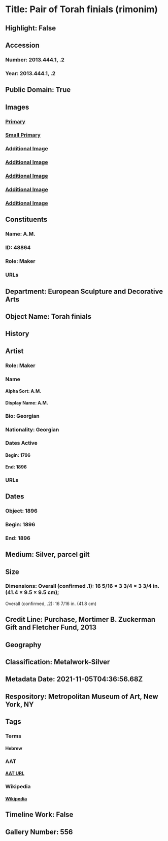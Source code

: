 # Title: Pair of Torah finials (rimonim)
## Highlight: False
## Accession
### Number: 2013.444.1, .2
### Year: 2013.444.1, .2
## Public Domain: True
## Images
### [Primary](https://images.metmuseum.org/CRDImages/es/original/DP-15408-001.jpg)
### [Small Primary](https://images.metmuseum.org/CRDImages/es/web-large/DP-15408-001.jpg)
### [Additional Image](https://images.metmuseum.org/CRDImages/es/original/DP340657.jpg)
### [Additional Image](https://images.metmuseum.org/CRDImages/es/original/DP340658.jpg)
### [Additional Image](https://images.metmuseum.org/CRDImages/es/original/DP-15408-002.jpg)
### [Additional Image](https://images.metmuseum.org/CRDImages/es/original/SF2013_444_1,2_marks1.jpg)
### [Additional Image](https://images.metmuseum.org/CRDImages/es/original/SF2013_444_1,2_marks2.jpg)
## Constituents
### Name: A.M.
### ID: 48864
### Role: Maker
### URLs
## Department: European Sculpture and Decorative Arts
## Object Name: Torah finials
## History
## Artist
### Role: Maker
### Name
#### Alpha Sort: A.M.
#### Display Name: A.M.
### Bio: Georgian
### Nationality: Georgian
### Dates Active
#### Begin: 1796
#### End: 1896
### URLs
## Dates
### Object: 1896
### Begin: 1896
### End: 1896
## Medium: Silver, parcel gilt
## Size
### Dimensions: Overall (confirmed .1): 16 5/16 × 3 3/4 × 3 3/4 in. (41.4 × 9.5 × 9.5 cm);
Overall (confirmed, .2): 16 7/16 in. (41.8 cm)
## Credit Line: Purchase, Mortimer B. Zuckerman Gift and Fletcher Fund, 2013
## Geography
## Classification: Metalwork-Silver
## Metadata Date: 2021-11-05T04:36:56.68Z
## Respository: Metropolitan Museum of Art, New York, NY
## Tags
### Terms
#### Hebrew
### AAT
#### [AAT URL](http://vocab.getty.edu/page/aat/300388401)
### Wikipedia
#### [Wikipedia]()
## Timeline Work: False
## Gallery Number: 556